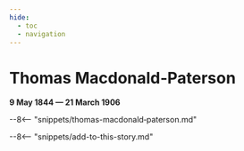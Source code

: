 ```yaml
---
hide:
  - toc
  - navigation
---
```


# Thomas Macdonald‑Paterson

**9 May 1844 — 21 March 1906**

--8<-- "snippets/thomas-macdonald‑paterson.md"

--8<-- "snippets/add-to-this-story.md"